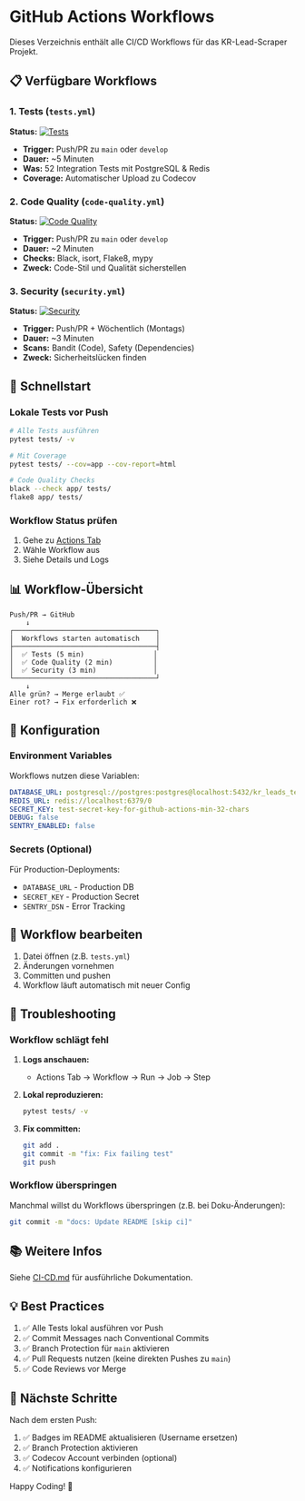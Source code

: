 # GitHub Actions Workflows

Dieses Verzeichnis enthält alle CI/CD Workflows für das KR-Lead-Scraper Projekt.

## 📋 Verfügbare Workflows

### 1. Tests (`tests.yml`)
**Status:** [![Tests](https://github.com/YOUR_USERNAME/KR-Lead-Scraper/actions/workflows/tests.yml/badge.svg)](https://github.com/YOUR_USERNAME/KR-Lead-Scraper/actions/workflows/tests.yml)

- **Trigger:** Push/PR zu `main` oder `develop`
- **Dauer:** ~5 Minuten
- **Was:** 52 Integration Tests mit PostgreSQL & Redis
- **Coverage:** Automatischer Upload zu Codecov

### 2. Code Quality (`code-quality.yml`)
**Status:** [![Code Quality](https://github.com/YOUR_USERNAME/KR-Lead-Scraper/actions/workflows/code-quality.yml/badge.svg)](https://github.com/YOUR_USERNAME/KR-Lead-Scraper/actions/workflows/code-quality.yml)

- **Trigger:** Push/PR zu `main` oder `develop`
- **Dauer:** ~2 Minuten
- **Checks:** Black, isort, Flake8, mypy
- **Zweck:** Code-Stil und Qualität sicherstellen

### 3. Security (`security.yml`)
**Status:** [![Security](https://github.com/YOUR_USERNAME/KR-Lead-Scraper/actions/workflows/security.yml/badge.svg)](https://github.com/YOUR_USERNAME/KR-Lead-Scraper/actions/workflows/security.yml)

- **Trigger:** Push/PR + Wöchentlich (Montags)
- **Dauer:** ~3 Minuten
- **Scans:** Bandit (Code), Safety (Dependencies)
- **Zweck:** Sicherheitslücken finden

## 🚀 Schnellstart

### Lokale Tests vor Push

```bash
# Alle Tests ausführen
pytest tests/ -v

# Mit Coverage
pytest tests/ --cov=app --cov-report=html

# Code Quality Checks
black --check app/ tests/
flake8 app/ tests/
```

### Workflow Status prüfen

1. Gehe zu [Actions Tab](https://github.com/YOUR_USERNAME/KR-Lead-Scraper/actions)
2. Wähle Workflow aus
3. Siehe Details und Logs

## 📊 Workflow-Übersicht

```
Push/PR → GitHub
    ↓
┌───────────────────────────────────┐
│  Workflows starten automatisch    │
├───────────────────────────────────┤
│  ✅ Tests (5 min)                 │
│  ✅ Code Quality (2 min)          │
│  ✅ Security (3 min)              │
└───────────────────────────────────┘
    ↓
Alle grün? → Merge erlaubt ✅
Einer rot? → Fix erforderlich ❌
```

## 🔧 Konfiguration

### Environment Variables

Workflows nutzen diese Variablen:

```yaml
DATABASE_URL: postgresql://postgres:postgres@localhost:5432/kr_leads_test
REDIS_URL: redis://localhost:6379/0
SECRET_KEY: test-secret-key-for-github-actions-min-32-chars
DEBUG: false
SENTRY_ENABLED: false
```

### Secrets (Optional)

Für Production-Deployments:
- `DATABASE_URL` - Production DB
- `SECRET_KEY` - Production Secret
- `SENTRY_DSN` - Error Tracking

## 📝 Workflow bearbeiten

1. Datei öffnen (z.B. `tests.yml`)
2. Änderungen vornehmen
3. Committen und pushen
4. Workflow läuft automatisch mit neuer Config

## 🐛 Troubleshooting

### Workflow schlägt fehl

1. **Logs anschauen:**
   - Actions Tab → Workflow → Run → Job → Step
   
2. **Lokal reproduzieren:**
   ```bash
   pytest tests/ -v
   ```

3. **Fix committen:**
   ```bash
   git add .
   git commit -m "fix: Fix failing test"
   git push
   ```

### Workflow überspringen

Manchmal willst du Workflows überspringen (z.B. bei Doku-Änderungen):

```bash
git commit -m "docs: Update README [skip ci]"
```

## 📚 Weitere Infos

Siehe [CI-CD.md](../../docs/CI-CD.md) für ausführliche Dokumentation.

## 💡 Best Practices

1. ✅ Alle Tests lokal ausführen vor Push
2. ✅ Commit Messages nach Conventional Commits
3. ✅ Branch Protection für `main` aktivieren
4. ✅ Pull Requests nutzen (keine direkten Pushes zu `main`)
5. ✅ Code Reviews vor Merge

## 🎯 Nächste Schritte

Nach dem ersten Push:

1. ✅ Badges im README aktualisieren (Username ersetzen)
2. ✅ Branch Protection aktivieren
3. ✅ Codecov Account verbinden (optional)
4. ✅ Notifications konfigurieren

Happy Coding! 🚀
